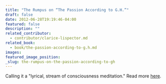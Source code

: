 ```yaml
---
title: "The Rumpus on “The Passion According to G.H.”"
draft: false
date: 2012-06-28T19:19:46-04:00
featured: false
description: ""
related_contributor:
  - contributor/clarice-lispector.md
related_book:
  - book/the-passion-according-to-g.h.md
images:
featured_image_position: 
_slug: the-rumpus-on-the-passion-according-to-gh
---
```


Calling it a "lyrical, stream of consciousness meditation." Read more [here](http://wordswithoutborders.org/book-review/laszlo-krasznahorkais-satantango). 

